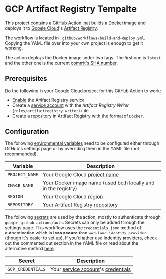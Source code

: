 # GCP Artifact Registry Tempalte

This project contains a [GitHub Action](https://github.com/features/actions) that builds a [Docker](https://www.docker.com/) image and deploys it to [Google Cloud](https://cloud.google.com/)'s [Artifact Registry](https://cloud.google.com/artifact-registry).

The workflow is located in `.github/workflows/build-and-deploy.yml`. Copying the YAML file over into your own project is enough to get it working.

The action deploys the Docker image under two tags. The first one is `latest` and the other one is the current [commit's SHA number](https://git-scm.com/book/en/v2/Git-Basics-Viewing-the-Commit-History).

## Prerequisites

Do the following in your Google Cloud project for this GitHub Action to work:

- [Enable](https://cloud.google.com/artifact-registry/docs/enable-service) the Artifact Registry service
- Create a [service account](https://cloud.google.com/iam/docs/service-accounts) with the _Artifact Registry Writer_ (`roles/artifactregistry.writer`) role
- Create a [repository](https://cloud.google.com/artifact-registry/docs/repositories) in Artifact Registry with the format of `Docker`.

## Configuration

The following [environmental variables](https://docs.github.com/en/actions/learn-github-actions/variables) need to be configured either through GitHub's settings page or by overriding them in the YAML file (not recommended).

| Variable       | Description                                                                                                 |
| -------------- | ----------------------------------------------------------------------------------------------------------- |
| `PROJECT_NAME` | Your Google Cloud [project name](https://cloud.google.com/resource-manager/docs/creating-managing-projects) |
| `IMAGE_NAME`   | Your Docker image name (used both locally and in the registry)                                              |
| `REGION`       | Your Google Cloud [region](https://cloud.google.com/compute/docs/regions-zones)                             |
| `REPOSITORY`   | Your Artifact Registry [repository](https://cloud.google.com/artifact-registry/docs/repositories)           |

The following [secrets](https://docs.github.com/en/actions/security-guides/encrypted-secrets) are used by the action, mostly to authenticate through `google-github-actions/auth`. Secrets can only be added through the settings page. This workflow uses the `credentials_json` method of authentication which is **less secure** than `workload_identity_provider` (though it's easier to set up). If you'd rather use Indentity providers, check out the commented out section in the YAML file or read about the alternative method [here](https://github.com/google-github-actions/auth).

| Secret            | Description                                                                                                                                                                   |
| ----------------- | ----------------------------------------------------------------------------------------------------------------------------------------------------------------------------- |
| `GCP_CREDENTIALS` | Your [service account](https://cloud.google.com/iam/docs/service-accounts)'s [credentials](https://developers.google.com/workspace/guides/create-credentials#service-account) |
